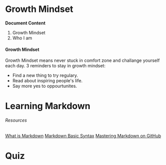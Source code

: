 # Growth Mindset
**Document Content**
1. Growth Mindset
2. Who I am

#### Growth Mindset
Growth Mindset means never stuck in comfort zone and challange yourself each day.  3 reminders to stay in growth mindset:
- Find a new thing to try regulary.
- Read about inspiring people's life.
- Say more yes to oppourtunites. 

# Learning Markdown
###### Resources
[What is Markdown](https://www.markdownguide.org/getting-started/)
[Markdown Basic Syntax](https://www.markdownguide.org/basic-syntax/)
[Mastering Markdown on GitHub](https://docs.github.com/en/get-started/writing-on-github/getting-started-with-writing-and-formatting-on-github/basic-writing-and-formatting-syntax)

# Quiz

